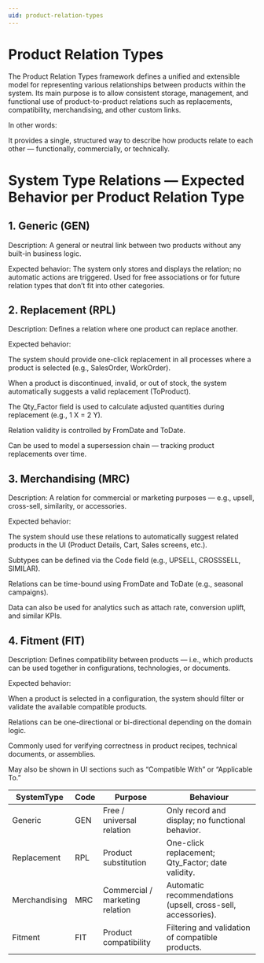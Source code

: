 ```yaml
---
uid: product-relation-types
---
```


# Product Relation Types 

The Product Relation Types framework defines a unified and extensible model for representing various relationships between products within the system.
Its main purpose is to allow consistent storage, management, and functional use of product-to-product relations such as replacements, compatibility, merchandising, and other custom links.

In other words:

It provides a single, structured way to describe how products relate to each other — functionally, commercially, or technically.

# System Type Relations — Expected Behavior per Product Relation Type

## 1. Generic (GEN)

   Description:
A general or neutral link between two products without any built-in business logic.

   Expected behavior:
The system only stores and displays the relation; no automatic actions are triggered.
Used for free associations or for future relation types that don’t fit into other categories.

## 2. Replacement (RPL)

   Description:
Defines a relation where one product can replace another.

   Expected behavior:

The system should provide one-click replacement in all processes where a product is selected (e.g., SalesOrder, WorkOrder).

When a product is discontinued, invalid, or out of stock, the system automatically suggests a valid replacement (ToProduct).

The Qty_Factor field is used to calculate adjusted quantities during replacement (e.g., 1 X = 2 Y).

Relation validity is controlled by FromDate and ToDate.

Can be used to model a supersession chain — tracking product replacements over time.

## 3. Merchandising (MRC)

   Description:
A relation for commercial or marketing purposes — e.g., upsell, cross-sell, similarity, or accessories.

   Expected behavior:

The system should use these relations to automatically suggest related products in the UI (Product Details, Cart, Sales screens, etc.).

Subtypes can be defined via the Code field (e.g., UPSELL, CROSSSELL, SIMILAR).

Relations can be time-bound using FromDate and ToDate (e.g., seasonal campaigns).

Data can also be used for analytics such as attach rate, conversion uplift, and similar KPIs.

## 4. Fitment (FIT)

   Description:
Defines compatibility between products — i.e., which products can be used together in configurations, technologies, or documents.

   Expected behavior:

When a product is selected in a configuration, the system should filter or validate the available compatible products.

Relations can be one-directional or bi-directional depending on the domain logic.

Commonly used for verifying correctness in product recipes, technical documents, or assemblies.

May also be shown in UI sections such as “Compatible With” or “Applicable To.”


|SystemType |	Code|	Purpose| Behaviour|
|-----------|-----|--------|----------|
|Generic    |	GEN |	Free / universal relation|	Only record and display; no functional behavior.|
|Replacement|	RPL	|Product substitution	| One-click replacement; Qty_Factor; date validity.|
|Merchandising|	MRC|	Commercial / marketing relation	|Automatic recommendations (upsell, cross-sell, accessories).|
|Fitment|	FIT|	Product compatibility	|Filtering and validation of compatible products.|
